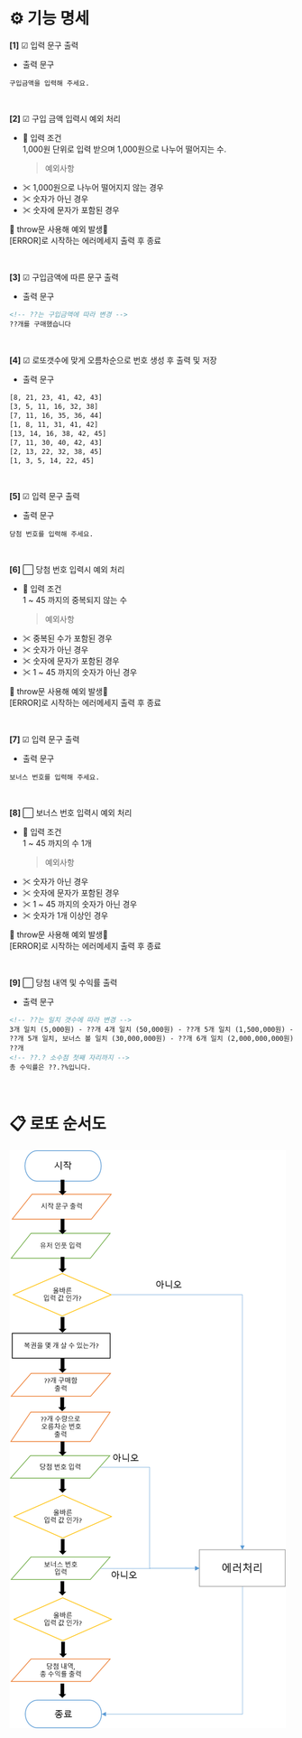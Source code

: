 # ⚙ **기능 명세**

**[1]** ☑ 입력 문구 출력

- 출력 문구

```
구입금액을 입력해 주세요.
```

<br>

**[2]** ☑ 구입 금액 입력시 예외 처리

- 📌 입력 조건<br>
  1,000원 단위로 입력 받으며 1,000원으로 나누어 떨어지는 수.
  > 예외사항
- ✂ 1,000원으로 나누어 떨어지지 않는 경우
- ✂ 숫자가 아닌 경우
- ✂ 숫자에 문자가 포함된 경우

🚫 throw문 사용해 예외 발생🚫<br>
[ERROR]로 시작하는 에러메세지 출력 후 종료

<br>

**[3]** ☑ 구입금액에 따른 문구 출력

- 출력 문구

```html
<!-- ??는 구입금액에 따라 변경 -->
??개를 구매했습니다
```

<br>

**[4]** ☑ 로또갯수에 맞게 오름차순으로 번호 생성 후 출력 및 저장

- 출력 문구

```
[8, 21, 23, 41, 42, 43]
[3, 5, 11, 16, 32, 38]
[7, 11, 16, 35, 36, 44]
[1, 8, 11, 31, 41, 42]
[13, 14, 16, 38, 42, 45]
[7, 11, 30, 40, 42, 43]
[2, 13, 22, 32, 38, 45]
[1, 3, 5, 14, 22, 45]
```

<br>

**[5]** ☑ 입력 문구 출력

- 출력 문구

```
당첨 번호를 입력해 주세요.
```

<br>

**[6]** ⬜ 당첨 번호 입력시 예외 처리

- 📌 입력 조건<br>
  1 ~ 45 까지의 중복되지 않는 수
  > 예외사항
- ✂ 중복된 수가 포함된 경우
- ✂ 숫자가 아닌 경우
- ✂ 숫자에 문자가 포함된 경우
- ✂ 1 ~ 45 까지의 숫자가 아닌 경우

🚫 throw문 사용해 예외 발생🚫<br>
[ERROR]로 시작하는 에러메세지 출력 후 종료

<br>

**[7]** ☑ 입력 문구 출력

- 출력 문구

```
보너스 번호를 입력해 주세요.
```

<br>

**[8]** ⬜ 보너스 번호 입력시 예외 처리

- 📌 입력 조건<br>
  1 ~ 45 까지의 수 1개
  > 예외사항
- ✂ 숫자가 아닌 경우
- ✂ 숫자에 문자가 포함된 경우
- ✂ 1 ~ 45 까지의 숫자가 아닌 경우
- ✂ 숫자가 1개 이상인 경우

🚫 throw문 사용해 예외 발생🚫<br>
[ERROR]로 시작하는 에러메세지 출력 후 종료

<br>

**[9]** ⬜ 당첨 내역 및 수익률 출력

- 출력 문구

```html
<!-- ??는 일치 갯수에 따라 변경 -->
3개 일치 (5,000원) - ??개 4개 일치 (50,000원) - ??개 5개 일치 (1,500,000원) -
??개 5개 일치, 보너스 볼 일치 (30,000,000원) - ??개 6개 일치 (2,000,000,000원) -
??개
<!-- ??.? 소수점 첫째 자리까지 -->
총 수익률은 ??.?%입니다.
```

<br>

# 📋 **로또 순서도**

<img src="./flowchart/flowchart.png"/>

